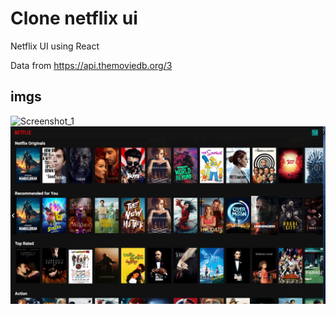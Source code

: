 # Clone netflix ui 

Netflix UI using React

Data from https://api.themoviedb.org/3

## imgs
![Screenshot_1](/imgs/Screenshot_1.jpg "Screenshot_1")![Screenshot_2](/imgs/Screenshot_2.jpg "Screenshot_2")
